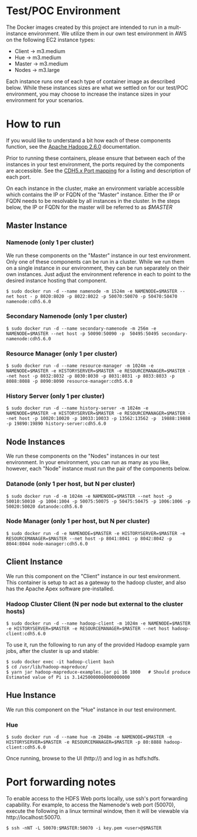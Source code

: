 # Test/POC Environment
The Docker images created by this project are intended to run in a mult-instance environment.  We utilize them in our own test environment in AWS on the following EC2 instance types: 

- Client	->	m3.medium
- Hue		->	m3.medium
- Master	->	m3.medium
- Nodes		->	m3.large

Each instance runs one of each type of container image as described below.  While these instances sizes are what we settled on for our test/POC environment, you may choose to increase the instance sizes in your environment for your scenarios.


# How to run
If you would like to understand a bit how each of these components function, see the [Apache Hadoop 2.6.0](https://hadoop.apache.org/docs/r2.6.0/index.html) documentation. 

Prior to running these containers, please ensure that between each of the instances in your test environment, the ports required by the components are accessible.  See the [CDH5.x Port mapping](http://www.cloudera.com/documentation/enterprise/5-6-x/topics/cdh_ig_ports_cdh5.html) for a listing and description of each port.

On each instance in the cluster, make an environment variable accessible which contains the IP or FQDN of the "Master" instance.  Either the IP or FQDN needs to be resolvable by all instances in the cluster.  In the steps below, the IP or FQDN for the master will be referred to as *$MASTER*


## Master Instance
### Namenode  (only 1 per cluster)
We run these components on the "Master" instance in our test environment.  Only one of these components can be run in a cluster.  While we run them on a single instance in our environment, they can be run separately on their own instances.  Just adjust the environment reference in each to point to the desired instance hosting that component.
  
    $ sudo docker run -d --name namenode -m 1524m -e NAMENODE=$MASTER --net host - p 8020:8020 -p 8022:8022 -p 50070:50070 -p 50470:50470 namenode:cdh5.6.0


### Secondary Namenode (only 1 per cluster)

	$ sudo docker run -d --name secondary-namenode -m 256m -e NAMENODE=$MASTER --net host -p 50090:50090 -p  50495:50495 secondary-namenode:cdh5.6.0


### Resource Manager (only 1 per cluster)
	$ sudo docker run -d --name resource-manager -m 1024m -e NAMENODE=$MASTER -e HISTORYSERVER=$MASTER -e RESOURCEMANAGER=$MASTER --net host -p 8032:8032 -p 8030:8030 -p 8031:8031 -p 8033:8033 -p 8088:8088 -p 8090:8090 resource-manager:cdh5.6.0


### History Server (only 1 per cluster)

	$ sudo docker run -d --name history-server -m 1024m -e NAMENODE=$MASTER -e HISTORYSERVER=$MASTER -e RESOURCEMANAGER=$MASTER --net host -p 10020:10020 -p 10033:10033 -p 13562:13562 -p  19888:19888 -p 19890:19890 history-server:cdh5.6.0








## Node Instances
We run these components on the "Nodes" instances in our test environment.  In your environment, you can run as many as you like, however, each "Node" instance must run the pair of the components below.

### Datanode  (only 1 per host, but N per cluster)

	$ sudo docker run -d -m 1024m -e NAMENODE=$MASTER --net host -p 50010:50010 -p 1004:1004 -p 50075:50075 -p 50475:50475 -p 1006:1006 -p 50020:50020 datanode:cdh5.6.0


### Node Manager (only 1 per host, but N per cluster)

	$ sudo docker run -d -e NAMENODE=$MASTER -e HISTORYSERVER=$MASTER -e RESOURCEMANAGER=$MASTER --net host -p 8041:8041 -p 8042:8042 -p 8044:8044 node-manager:cdh5.6.0










## Client Instance
We run this component on the "Client" instance in our test environment.  This container is setup to act as a gateway to the hadoop cluster, and also has the Apache Apex software pre-installed.

### Hadoop Cluster Client (N per node but external to the cluster hosts)

	$ sudo docker run -d --name hadoop-client -m 1024m -e NAMENODE=$MASTER -e HISTORYSERVER=$MASTER -e RESOURCEMANAGER=$MASTER --net host hadoop-client:cdh5.6.0



To use it, run the following to run any of the provided Hadoop example yarn jobs, after the cluster is up and stable:

	$ sudo docker exec -it hadoop-client bash
	$ cd /usr/lib/hadoop-mapreduce/
	$ yarn jar hadoop-mapreduce-examples.jar pi 16 1000   # Should produce Estimated value of Pi is 3.14250000000000000000


## Hue Instance
We run this component on the "Hue" instance in our test environment.  

### Hue

	$ sudo docker run -d --name hue -m 2048m -e NAMENODE=$MASTER -e HISTORYSERVER=$MASTER -e RESOURCEMANAGER=$MASTER -p 80:8888 hadoop-client:cdh5.6.0

Once running, browse to the UI (http://<IP of Hue instance>) and log in as hdfs:hdfs.






# Port forwarding notes
To enable access to the HDFS Web ports locally, use ssh's port forwarding capability.  For example, to access the Namenode's web port (50070), execute the following
in a linux terminal window, then it will be viewable via http://localhost:50070.


	$ ssh -nNT -L 50070:$MASTER:50070 -i key.pem <user>@$MASTER